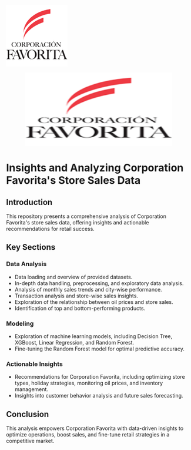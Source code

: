 ![Corporation Favorita](image.png)

<p align="center">
  <img width="400" height="200" src="image.png">
</p>

# Insights and Analyzing Corporation Favorita's Store Sales Data

## Introduction
This repository presents a comprehensive analysis of Corporation Favorita's store sales data, offering insights and actionable recommendations for retail success.

## Key Sections

### Data Analysis
- Data loading and overview of provided datasets.
- In-depth data handling, preprocessing, and exploratory data analysis.
- Analysis of monthly sales trends and city-wise performance.
- Transaction analysis and store-wise sales insights.
- Exploration of the relationship between oil prices and store sales.
- Identification of top and bottom-performing products.

### Modeling
- Exploration of machine learning models, including Decision Tree, XGBoost, Linear Regression, and Random Forest.
- Fine-tuning the Random Forest model for optimal predictive accuracy.

### Actionable Insights
- Recommendations for Corporation Favorita, including optimizing store types, holiday strategies, monitoring oil prices, and inventory management.
- Insights into customer behavior analysis and future sales forecasting.

## Conclusion
This analysis empowers Corporation Favorita with data-driven insights to optimize operations, boost sales, and fine-tune retail strategies in a competitive market.

